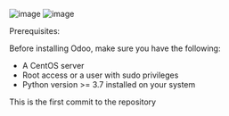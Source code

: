 
![image](https://github.com/AbdelatifAitBara/ProjectA/assets/82835348/56fb5d95-5971-49ab-872e-7973b21d330d)
![image](https://github.com/AbdelatifAitBara/ProjectA/assets/82835348/47753831-e500-4b53-a60a-cca916cd69f0)

Prerequisites:

Before installing Odoo, make sure you have the following:

- A CentOS server
- Root access or a user with sudo privileges
- Python version >= 3.7 installed on your system

This is the first commit to the repository
